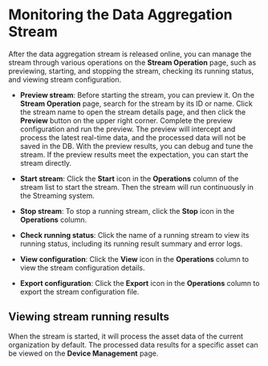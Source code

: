 # Monitoring the Data Aggregation Stream

After the data aggregation stream is released online, you can manage the stream through various operations on the **Stream Operation** page, such as previewing, starting, and stopping the stream, checking its running status, and viewing stream configuration.

 - **Preview stream**: Before starting the stream, you can preview it. On the **Stream Operation** page, search for the stream by its ID or name. Click the stream name to open the stream details page, and then click the **Preview** button on the upper right corner. Complete the preview configuration and run the preview. The preview will intercept and process the latest real-time data, and the processed data will not be saved in the DB. With the preview results, you can debug and tune the stream. If the preview results meet the expectation, you can start the stream directly.

 - **Start stream**: Click the **Start** icon in the **Operations** column of the stream list to start the stream. Then the stream will run continuously in the Streaming system.

 - **Stop stream**: To stop a running stream, click the **Stop** icon in the **Operations** column.

 - **Check running status**: Click the name of a running stream to view its running status, including its running result summary and error logs.

 - **View configuration**: Click the **View** icon in the **Operations** column to view the stream configuration details.

 - **Export configuration**: Click the **Export** icon in the **Operations** column to export the stream configuration file.


 ## Viewing stream running results

When the stream is started, it will process the asset data of the current organization by default. The processed data results for a specific asset can be viewed on the **Device Management** page.
